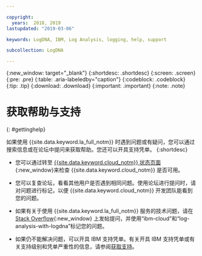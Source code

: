 ```yaml
---

copyright:
  years:  2018, 2019
lastupdated: "2019-03-06"

keywords: LogDNA, IBM, Log Analysis, logging, help, support

subcollection: LogDNA

---
```


{:new_window: target="_blank"}
{:shortdesc: .shortdesc}
{:screen: .screen}
{:pre: .pre}
{:table: .aria-labeledby="caption"}
{:codeblock: .codeblock}
{:tip: .tip}
{:download: .download}
{:important: .important}
{:note: .note}


# 获取帮助与支持
{: #gettinghelp}

如果使用 {{site.data.keyword.la_full_notm}} 时遇到问题或有疑问，您可以通过搜索信息或在论坛中提问来获取帮助。您还可以开具支持凭单。
{:shortdesc}

* 您可以通过转至 [{{site.data.keyword.cloud_notm}} 状态页面](https://cloud.ibm.com/status?selected=status){:new_window}来检查 {{site.data.keyword.cloud_notm}} 是否可用。

* 您可以复查论坛，看看其他用户是否遇到相同问题。使用论坛进行提问时，请对问题进行标记，以便 {{site.data.keyword.cloud_notm}} 开发团队能看到您的问题。
<!--Insert the appropriate Stack Overflow tag for your service for <service_keyword> in URL and text below:  -->
  * 如果有关于使用 {{site.data.keyword.la_full_notm}} 服务的技术问题，请在 [Stack Overflow](http://stackoverflow.com/search?q=log-analysis-with-logdna+ibm-cloud){:new_window} 上发帖提问，并使用“ibm-cloud”和“log-analysis-with-logdna”标记您的问题。

* 如果仍不能解决问题，可以开具 IBM 支持凭单。有关开具 IBM 支持凭单或有关支持级别和凭单严重性的信息，请参阅[获取支持](/docs/get-support?topic=get-support-getting-customer-support#getting-customer-support)。
